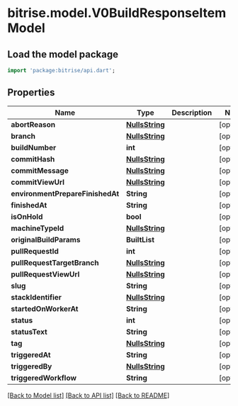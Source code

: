 # bitrise.model.V0BuildResponseItemModel

## Load the model package
```dart
import 'package:bitrise/api.dart';
```

## Properties
Name | Type | Description | Notes
------------ | ------------- | ------------- | -------------
**abortReason** | [**NullsString**](NullsString.md) |  | [optional] 
**branch** | [**NullsString**](NullsString.md) |  | [optional] 
**buildNumber** | **int** |  | [optional] 
**commitHash** | [**NullsString**](NullsString.md) |  | [optional] 
**commitMessage** | [**NullsString**](NullsString.md) |  | [optional] 
**commitViewUrl** | [**NullsString**](NullsString.md) |  | [optional] 
**environmentPrepareFinishedAt** | **String** |  | [optional] 
**finishedAt** | **String** |  | [optional] 
**isOnHold** | **bool** |  | [optional] 
**machineTypeId** | [**NullsString**](NullsString.md) |  | [optional] 
**originalBuildParams** | **BuiltList<int>** |  | [optional] 
**pullRequestId** | **int** |  | [optional] 
**pullRequestTargetBranch** | [**NullsString**](NullsString.md) |  | [optional] 
**pullRequestViewUrl** | [**NullsString**](NullsString.md) |  | [optional] 
**slug** | **String** |  | [optional] 
**stackIdentifier** | [**NullsString**](NullsString.md) |  | [optional] 
**startedOnWorkerAt** | **String** |  | [optional] 
**status** | **int** |  | [optional] 
**statusText** | **String** |  | [optional] 
**tag** | [**NullsString**](NullsString.md) |  | [optional] 
**triggeredAt** | **String** |  | [optional] 
**triggeredBy** | [**NullsString**](NullsString.md) |  | [optional] 
**triggeredWorkflow** | **String** |  | [optional] 

[[Back to Model list]](../README.md#documentation-for-models) [[Back to API list]](../README.md#documentation-for-api-endpoints) [[Back to README]](../README.md)


